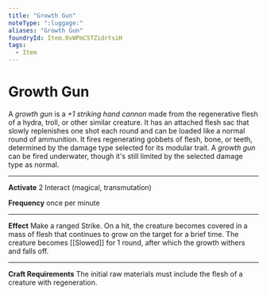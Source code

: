 ```yaml
---
title: "Growth Gun"
noteType: ":luggage:"
aliases: "Growth Gun"
foundryId: Item.0vWPmC5TZidrtsiH
tags:
  - Item
---
```


# Growth Gun

A _growth gun_ is a _+1 striking hand cannon_ made from the regenerative flesh of a hydra, troll, or other similar creature. It has an attached flesh sac that slowly replenishes one shot each round and can be loaded like a normal round of ammunition. It fires regenerating gobbets of flesh, bone, or teeth, determined by the damage type selected for its modular trait. A _growth gun_ can be fired underwater, though it's still limited by the selected damage type as normal.

* * *

**Activate** 2 Interact (magical, transmutation)

**Frequency** once per minute

* * *

**Effect** Make a ranged Strike. On a hit, the creature becomes covered in a mass of flesh that continues to grow on the target for a brief time. The creature becomes [[Slowed]] for 1 round, after which the growth withers and falls off.

* * *

**Craft Requirements** The initial raw materials must include the flesh of a creature with regeneration.

